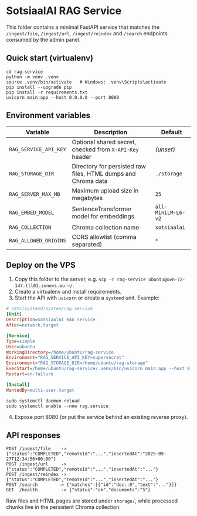 ﻿# SotsiaalAI RAG Service

This folder contains a minimal FastAPI service that matches the `/ingest/file`, `/ingest/url`, `/ingest/reindex` and `/search` endpoints consumed by the admin panel.

## Quick start (virtualenv)

```
cd rag-service
python -m venv .venv
source .venv/bin/activate   # Windows: .venv\Scripts\activate
pip install --upgrade pip
pip install -r requirements.txt
uvicorn main:app --host 0.0.0.0 --port 8080
```

## Environment variables

| Variable | Description | Default |
| --- | --- | --- |
| `RAG_SERVICE_API_KEY` | Optional shared secret, checked from `X-API-Key` header | *(unset)* |
| `RAG_STORAGE_DIR` | Directory for persisted raw files, HTML dumps and Chroma data | `./storage` |
| `RAG_SERVER_MAX_MB` | Maximum upload size in megabytes | `25` |
| `RAG_EMBED_MODEL` | SentenceTransformer model for embeddings | `all-MiniLM-L6-v2` |
| `RAG_COLLECTION` | Chroma collection name | `sotsiaalai` |
| `RAG_ALLOWED_ORIGINS` | CORS allowlist (comma separated) | `*` |

## Deploy on the VPS

1. Copy this folder to the server, e.g. `scp -r rag-service ubuntu@uvn-72-147.tll01.zonevs.eu:~/`.
2. Create a virtualenv and install requirements.
3. Start the API with `uvicorn` or create a `systemd` unit. Example:

```ini
# /etc/systemd/system/rag.service
[Unit]
Description=SotsiaalAI RAG service
After=network.target

[Service]
Type=simple
User=ubuntu
WorkingDirectory=/home/ubuntu/rag-service
Environment="RAG_SERVICE_API_KEY=supersecret"
Environment="RAG_STORAGE_DIR=/home/ubuntu/rag-storage"
ExecStart=/home/ubuntu/rag-service/.venv/bin/uvicorn main:app --host 0.0.0.0 --port 8080
Restart=on-failure

[Install]
WantedBy=multi-user.target
```

```
sudo systemctl daemon-reload
sudo systemctl enable --now rag.service
```

4. Expose port 8080 (or put the service behind an existing reverse proxy).

## API responses

```
POST /ingest/file    -> {"status":"COMPLETED","remoteId":"...","insertedAt":"2025-09-27T12:34:56+00:00"}
POST /ingest/url     -> {"status":"COMPLETED","remoteId":"...","insertedAt":"..."}
POST /ingest/reindex -> {"status":"COMPLETED","remoteId":"...","insertedAt":"..."}
POST /search        -> {"matches":[{"id":"doc::0","text":"..."}]}
GET  /health         -> {"status":"ok","documents":"5"}
```

Raw files and HTML pages are stored under `storage/`, while processed chunks live in the persistent Chroma collection.


